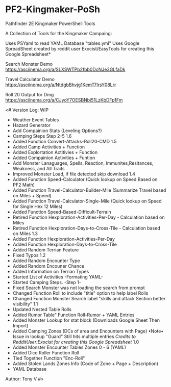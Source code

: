 # PF2-Kingmaker-PoSh
Pathfinder 2E Kingmaker PowerShell Tools

A Collection of Tools for the Kingmaker Campaing:

Uses PSYaml to read YAML Database "tables.yml"
Uses Google SpreadSheet created by reddit user Exocist/EasyTools for creating this Google Spreadsheet*

Search Monster Demo
https://asciinema.org/a/SLXSWTPb2fbb0DcNJe3GLfaDk

Travel Calculator Demo
https://asciinema.org/a/NtdgbBhvjg1KemT7IrsY08Lrr

Roll 20 Output for Dmg
https://asciinema.org/a/CJyoY7OESBNbi51LzKbDFp1Fm

<#
Version Log:
WIP
- Weather Event Tables
- Hazard Generator
- Add Compainion Stats (Leveling Options?)
- Camping Steps Step 2-5
1.6
- Added Function Convert-Attacks-Roll20-CMD 
1.5
- Added Camp Activities + Function
- Added Explortation Actitivies + Function
- Added Compainion Activities + Funtion
- Add Monster Lanaguages, Spells, Reaction, Immunites,Resitances, Weakness, and All Traits 
- Improved Monster Load, if file detected skip download
1.4
- Added Function Speed-Calculator (Quick lookup on Speed Based on PF2 Math)
- Added Function Travel-Calculator-Builder-Mile (Summarize Travel based on Miles + Speed)
- Added Function Travel-Calculator-Single-Mile (Quick lookup on Speed for Single Hex 12 Miles)
- Added Function Speed-Based-Difficult-Terrain
- Retired Function Hexploration-Activities-Per-Day - Calculation based on Miles
- Retired Function Hexploration-Days-to-Cross-Tile - Calculation based on Miles
1.3
- Added Function Hexploration-Activities-Per-Day
- Added Function Hexploration-Days-to-Cross-Tile
- Added Random Terrian Feature
- Fixed Typos
1.2
- Added Random Encounter Type
- Added Random Encouner Chance
- Added Information on Terrian Types
- Started List of Activities -Formating YAML-
- Started Camping Steps. -Step 1-
- Fixed Search Monster was not loading the search from prompt
- Changed Function Roll to include "title" option to help label Rolls
- Changed Function Monster Search label "skills and attack Section better visibility"
1.1
- Updated Nested Table Rolls
- Added Rumor Table" Function Roll-Rumor + YAML Entries
- Added Monster Lookup for stat block (Downloads Google Sheet Then Import)
- Added Camping Zones (DCs of area and Encounters with Page)
  •Note• Issue in lookup "Guard" Still hits multiple entries
*Credits to RedditUser:Exocist for creating this Google Spreadsheet*
1.0
- Added Monster Encounter Tables Zones 0 - 6 (YAML)
- Added Dice Roller Function Roll
- Tied Together Function "Enc-Roll"
- Added Stolen Lands Zones Info (Code of Zone + Page + Description)
- YAML Database

Author: Tony V
#>
